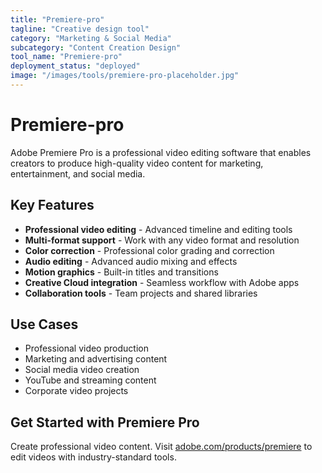 ```yaml
---
title: "Premiere-pro"
tagline: "Creative design tool"
category: "Marketing & Social Media"
subcategory: "Content Creation Design"
tool_name: "Premiere-pro"
deployment_status: "deployed"
image: "/images/tools/premiere-pro-placeholder.jpg"
---
```


# Premiere-pro

Adobe Premiere Pro is a professional video editing software that enables creators to produce high-quality video content for marketing, entertainment, and social media.

## Key Features

- **Professional video editing** - Advanced timeline and editing tools
- **Multi-format support** - Work with any video format and resolution
- **Color correction** - Professional color grading and correction
- **Audio editing** - Advanced audio mixing and effects
- **Motion graphics** - Built-in titles and transitions
- **Creative Cloud integration** - Seamless workflow with Adobe apps
- **Collaboration tools** - Team projects and shared libraries

## Use Cases

- Professional video production
- Marketing and advertising content
- Social media video creation
- YouTube and streaming content
- Corporate video projects

## Get Started with Premiere Pro

Create professional video content. Visit [adobe.com/products/premiere](https://www.adobe.com/products/premiere.html) to edit videos with industry-standard tools.
